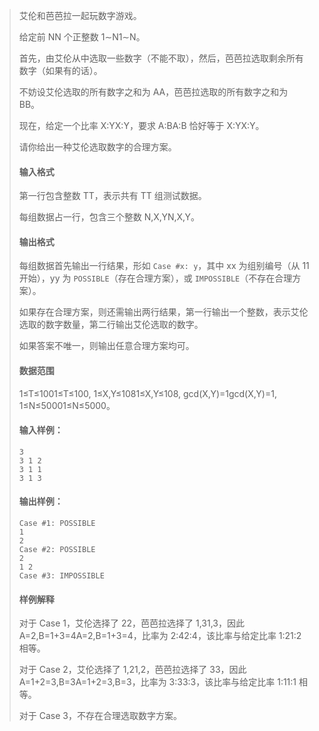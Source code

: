 > 艾伦和芭芭拉一起玩数字游戏。
>
> 给定前 NN 个正整数 1∼N1∼N。
>
> 首先，由艾伦从中选取一些数字（不能不取），然后，芭芭拉选取剩余所有数字（如果有的话）。
>
> 不妨设艾伦选取的所有数字之和为 AA，芭芭拉选取的所有数字之和为 BB。
>
> 现在，给定一个比率 X:YX:Y，要求 A:BA:B 恰好等于 X:YX:Y。
>
> 请你给出一种艾伦选取数字的合理方案。
>
> #### 输入格式
>
> 第一行包含整数 TT，表示共有 TT 组测试数据。
>
> 每组数据占一行，包含三个整数 N,X,YN,X,Y。
>
> #### 输出格式
>
> 每组数据首先输出一行结果，形如 `Case #x: y`，其中 xx 为组别编号（从 11 开始），yy 为 `POSSIBLE`（存在合理方案），或 `IMPOSSIBLE`（不存在合理方案）。
>
> 如果存在合理方案，则还需输出两行结果，第一行输出一个整数，表示艾伦选取的数字数量，第二行输出艾伦选取的数字。
>
> 如果答案不唯一，则输出任意合理方案均可。
>
> #### 数据范围
>
> 1≤T≤1001≤T≤100,
> 1≤X,Y≤1081≤X,Y≤108,
> gcd(X,Y)=1gcd(X,Y)=1,
> 1≤N≤50001≤N≤5000。
>
> #### 输入样例：
>
> ```
> 3
> 3 1 2
> 3 1 1
> 3 1 3
> ```
>
> #### 输出样例：
>
> ```
> Case #1: POSSIBLE
> 1
> 2
> Case #2: POSSIBLE
> 2
> 1 2
> Case #3: IMPOSSIBLE
> ```
>
> #### 样例解释
>
> 对于 Case 1，艾伦选择了 22，芭芭拉选择了 1,31,3，因此 A=2,B=1+3=4A=2,B=1+3=4，比率为 2:42:4，该比率与给定比率 1:21:2 相等。
>
> 对于 Case 2，艾伦选择了 1,21,2，芭芭拉选择了 33，因此 A=1+2=3,B=3A=1+2=3,B=3，比率为 3:33:3，该比率与给定比率 1:11:1 相等。
>
> 对于 Case 3，不存在合理选取数字方案。

```cpp
```

